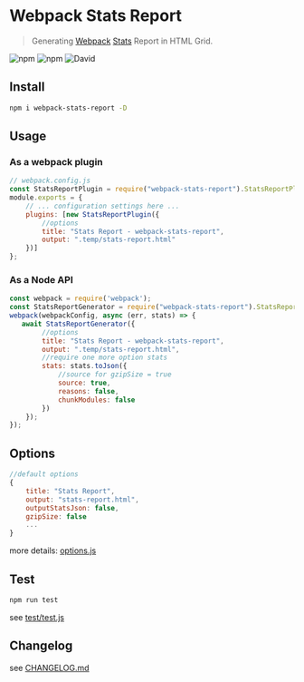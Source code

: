 # Webpack Stats Report
> Generating [Webpack](https://github.com/webpack/webpack) [Stats](https://webpack.js.org/api/stats/) Report in HTML Grid. 

![npm](https://img.shields.io/npm/v/webpack-stats-report.svg)
![npm](https://img.shields.io/npm/dt/webpack-stats-report.svg)
![David](https://img.shields.io/david/cenfun/webpack-stats-report.svg)

## Install
```sh
npm i webpack-stats-report -D
```
## Usage

### As a webpack plugin
```js
// webpack.config.js
const StatsReportPlugin = require("webpack-stats-report").StatsReportPlugin;
module.exports = {
    // ... configuration settings here ...
    plugins: [new StatsReportPlugin({ 
        //options
        title: "Stats Report - webpack-stats-report",
        output: ".temp/stats-report.html"
    })]
};
```

### As a Node API
```js
const webpack = require('webpack');
const StatsReportGenerator = require("webpack-stats-report").StatsReportGenerator;
webpack(webpackConfig, async (err, stats) => {
   await StatsReportGenerator({
        //options
        title: "Stats Report - webpack-stats-report",
        output: ".temp/stats-report.html",
        //require one more option stats
        stats: stats.toJson({
            //source for gzipSize = true
            source: true,
            reasons: false,
            chunkModules: false
        })
    });
});
```

## Options
```js
//default options
{
    title: "Stats Report",
    output: "stats-report.html",
    outputStatsJson: false,
    gzipSize: false
    ...
}
```
more details: [options.js](lib/options.js)

## Test
```sh
npm run test
```
see [test/test.js](test/test.js)

## Changelog
see [CHANGELOG.md](CHANGELOG.md)